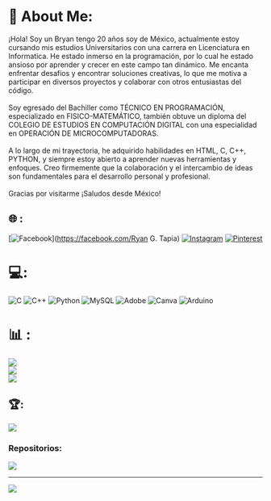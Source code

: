 # 💫 About Me:
¡Hola! Soy un Bryan tengo 20 años soy de México, actualmente estoy cursando mis estudios Universitarios con una carrera en Licenciatura en Informatica. He estado inmerso en la programación, por lo cual he estado ansioso por aprender y crecer en este campo tan dinámico. Me encanta enfrentar desafíos y encontrar soluciones creativas, lo que me motiva a participar en diversos proyectos y colaborar con otros entusiastas del código.<br><br>Soy egresado del Bachiller como TÉCNICO EN PROGRAMACIÓN, especializado en FISICO-MATEMÁTICO, también obtuve un diploma del COLEGIO DE ESTUDIOS EN COMPUTACIÓN DIGITAL con una especialidad en OPERACIÓN DE MICROCOMPUTADORAS.<br><br>A lo largo de mi trayectoria, he adquirido habilidades en HTML, C, C++, PYTHON,  y siempre estoy abierto a aprender nuevas herramientas y enfoques. Creo firmemente que la colaboración y el intercambio de ideas son fundamentales para el desarrollo personal y profesional.<br><br>Gracias por visitarme ¡Saludos desde México!


## 🌐 :
[![Facebook](https://img.shields.io/badge/Facebook-%231877F2.svg?logo=Facebook&logoColor=white)](https://facebook.com/Ryan G. Tapia) [![Instagram](https://img.shields.io/badge/Instagram-%23E4405F.svg?logo=Instagram&logoColor=white)](https://instagram.com/ryan_gtap14) [![Pinterest](https://img.shields.io/badge/Pinterest-%23E60023.svg?logo=Pinterest&logoColor=white)](https://pinterest.com/bryangt2004) 

# 💻:
![C](https://img.shields.io/badge/c-%2300599C.svg?style=for-the-badge&logo=c&logoColor=white) ![C++](https://img.shields.io/badge/c++-%2300599C.svg?style=for-the-badge&logo=c%2B%2B&logoColor=white) ![Python](https://img.shields.io/badge/python-3670A0?style=for-the-badge&logo=python&logoColor=ffdd54) ![MySQL](https://img.shields.io/badge/mysql-4479A1.svg?style=for-the-badge&logo=mysql&logoColor=white) ![Adobe](https://img.shields.io/badge/adobe-%23FF0000.svg?style=for-the-badge&logo=adobe&logoColor=white) ![Canva](https://img.shields.io/badge/Canva-%2300C4CC.svg?style=for-the-badge&logo=Canva&logoColor=white) ![Arduino](https://img.shields.io/badge/-Arduino-00979D?style=for-the-badge&logo=Arduino&logoColor=white)
# 📊 :
![](https://github-readme-stats.vercel.app/api?username=Bryan-Gracida-Tapia&theme=dark&hide_border=false&include_all_commits=false&count_private=false)<br/>
![](https://github-readme-streak-stats.herokuapp.com/?user=Bryan-Gracida-Tapia&theme=dark&hide_border=false)<br/>
![](https://github-readme-stats.vercel.app/api/top-langs/?username=Bryan-Gracida-Tapia&theme=dark&hide_border=false&include_all_commits=false&count_private=false&layout=compact)

## 🏆:
![](https://github-profile-trophy.vercel.app/?username=Bryan-Gracida-Tapia&theme=onedark&no-frame=false&no-bg=true&margin-w=4)

### Repositorios:
![](https://github-contributor-stats.vercel.app/api?username=Bryan-Gracida-Tapia&limit=5&theme=dark&combine_all_yearly_contributions=true)

---
[![](https://visitcount.itsvg.in/api?id=Bryan-Gracida-Tapia&icon=0&color=0)](https://visitcount.itsvg.in)

<!-- Proudly created with GPRM ( https://gprm.itsvg.in ) -->
